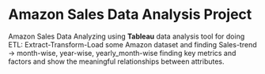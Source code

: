 # Amazon Sales Data Analysis Project
Amazon Sales Data Analyzing using **Tableau** data analysis tool for doing ETL: Extract-Transform-Load some Amazon dataset and finding
Sales-trend -> month-wise, year-wise, yearly_month-wise finding key metrics and factors and show the meaningful relationships between
attributes.
